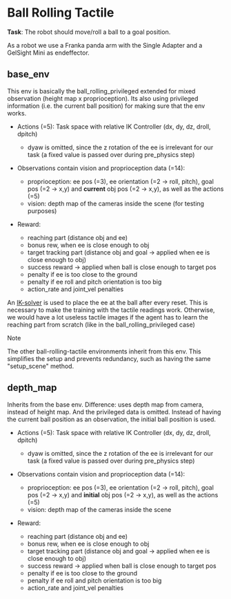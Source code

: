 # Ball Rolling Tactile
**Task**: The robot should move/roll a ball to a goal position.

As a robot we use a Franka panda arm with the Single Adapter and a GelSight Mini as endeffector.

<!--todo need to update for tactile : -->

## base_env
This env is basically the ball_rolling_privileged extended for mixed observation (height map x proprioception). Its also using privileged information (i.e. the current ball position) for making sure that the env works.

- Actions (=5): Task space with relative IK Controller (dx, dy, dz, droll, dpitch)
    - dyaw is omitted, since the z rotation of the ee is irrelevant for our task (a fixed value is passed over during pre_physics step)
- Observations contain vision and proprioception data (=14):
    - proprioception: ee pos (=3), ee orientation (=2 -> roll, pitch), goal pos (=2 -> x,y) and **current** obj pos (=2 -> x,y), as well as the actions (=5)
    - vision: depth map of the cameras inside the scene (for testing purposes)

- Reward:
    - reaching part (distance obj and ee)
    - bonus rew, when ee is close enough to obj
    - target tracking part (distance obj and goal -> applied when ee is close enough to obj)
    - success reward -> applied when ball is close enough to target pos
    - penalty if ee is too close to the ground
    - penalty if ee roll and pitch orientation is too big
    - action_rate and joint_vel penalties

An [IK-solver](https://github.com/UM-ARM-Lab/pytorch_kinematics]) is used to place the ee at the ball after every reset.
This is necessary to make the training with the tactile readings work.
Otherwise, we would have a lot useless tactile images if the agent has to learn the reaching part from scratch (like in the ball_rolling_privileged case)


>[!Note]
>The other ball-rolling-tactile environments inherit from this env. This simplifies the setup and prevents redundancy, such as having the same "setup_scene" method.



## depth_map
Inherits from the base env.
Difference: uses depth map from camera, instead of height map.
And the privileged data is omitted. Instead of having the current ball position as an observation, the initial ball position is used.

- Actions (=5): Task space with relative IK Controller (dx, dy, dz, droll, dpitch)
    - dyaw is omitted, since the z rotation of the ee is irrelevant for our task (a fixed value is passed over during pre_physics step)
- Observations contain vision and proprioception data (=14):
    - proprioception: ee pos (=3), ee orientation (=2 -> roll, pitch), goal pos (=2 -> x,y) and **initial** obj pos (=2 -> x,y), as well as the actions (=5)
    - vision: depth map of the cameras inside the scene

- Reward:
    - reaching part (distance obj and ee)
    - bonus rew, when ee is close enough to obj
    - target tracking part (distance obj and goal -> applied when ee is close enough to obj)
    - success reward -> applied when ball is close enough to target pos
    - penalty if ee is too close to the ground
    - penalty if ee roll and pitch orientation is too big
    - action_rate and joint_vel penalties
